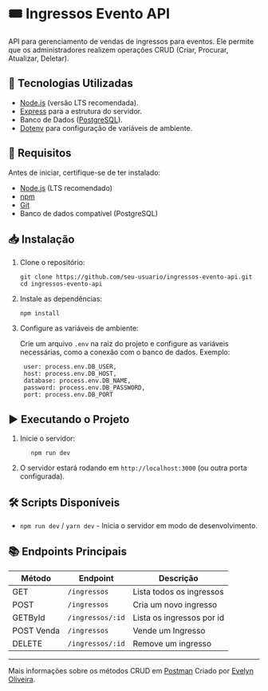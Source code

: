 # 🎟️ Ingressos Evento API

API para gerenciamento de vendas de ingressos para eventos. Ele permite que os administradores realizem operações CRUD (Criar, Procurar, Atualizar, Deletar). 

## 🚀 Tecnologias Utilizadas

- [Node.js](https://nodejs.org/) (versão LTS recomendada).
- [Express](https://expressjs.com/) para a estrutura do servidor.
- Banco de Dados ([PostgreSQL](https://www.postgresql.org/)).
- [Dotenv](https://www.npmjs.com/package/dotenv) para configuração de variáveis de ambiente.

## 📌 Requisitos

Antes de iniciar, certifique-se de ter instalado:

- [Node.js](https://nodejs.org/) (LTS recomendado)
- [npm](https://www.npmjs.com/)
- [Git](https://git-scm.com/)
- Banco de dados compatível (PostgreSQL)

## 📥 Instalação

1. Clone o repositório:

   ```
   git clone https://github.com/seu-usuario/ingressos-evento-api.git
   cd ingressos-evento-api
   ```

2. Instale as dependências:

   ```
   npm install
   ```

3. Configure as variáveis de ambiente:

   Crie um arquivo `.env` na raiz do projeto e configure as variáveis necessárias, como a conexão com o banco de dados. Exemplo:

   ```env
    user: process.env.DB_USER,
    host: process.env.DB_HOST,
    database: process.env.DB_NAME,
    password: process.env.DB_PASSWORD,
    port: process.env.DB_PORT

   ```

## ▶️ Executando o Projeto

1. Inicie o servidor:

   ```
      npm run dev

   ```

3. O servidor estará rodando em `http://localhost:3000` (ou outra porta configurada).

## 🛠️ Scripts Disponíveis

- `npm run dev` / `yarn dev` - Inicia o servidor em modo de desenvolvimento.

## 📚 Endpoints Principais

| Método | Endpoint       | Descrição |
|---------|---------------|------------|
| GET     | `/ingressos`    | Lista todos os ingressos |
| POST    | `/ingressos`    | Cria um novo ingresso |
| GETById   | `/ingressos/:id`  | Lista os ingressos por id|
| POST Venda | `/ingressos`  | Vende um Ingresso |
| DELETE  | `/ingressos/:id` | Remove um ingresso |

----

Mais informações sobre os métodos CRUD em [Postman](https://documenter.getpostman.com/view/41677719/2sAYkKJdn7)
Criado por [Evelyn Oliveira](https://github.com/EvelynOliveira1200).


